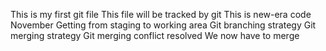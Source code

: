 This is my first git file
This file will be tracked by git
This is new-era code
November
Getting from staging to working area
Git branching strategy
Git merging strategy
Git merging conflict resolved
We now have to merge
